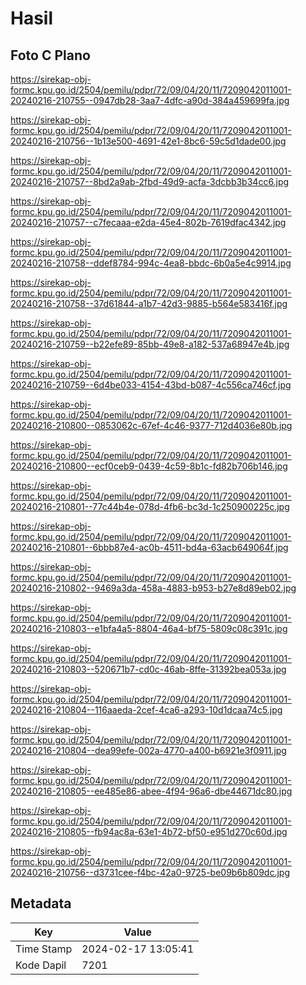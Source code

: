 # Hasil

## Foto C Plano

https://sirekap-obj-formc.kpu.go.id/2504/pemilu/pdpr/72/09/04/20/11/7209042011001-20240216-210755--0947db28-3aa7-4dfc-a90d-384a459699fa.jpg

https://sirekap-obj-formc.kpu.go.id/2504/pemilu/pdpr/72/09/04/20/11/7209042011001-20240216-210756--1b13e500-4691-42e1-8bc6-59c5d1dade00.jpg

https://sirekap-obj-formc.kpu.go.id/2504/pemilu/pdpr/72/09/04/20/11/7209042011001-20240216-210757--8bd2a9ab-2fbd-49d9-acfa-3dcbb3b34cc6.jpg

https://sirekap-obj-formc.kpu.go.id/2504/pemilu/pdpr/72/09/04/20/11/7209042011001-20240216-210757--c7fecaaa-e2da-45e4-802b-7619dfac4342.jpg

https://sirekap-obj-formc.kpu.go.id/2504/pemilu/pdpr/72/09/04/20/11/7209042011001-20240216-210758--ddef8784-994c-4ea8-bbdc-6b0a5e4c9914.jpg

https://sirekap-obj-formc.kpu.go.id/2504/pemilu/pdpr/72/09/04/20/11/7209042011001-20240216-210758--37d61844-a1b7-42d3-9885-b564e583416f.jpg

https://sirekap-obj-formc.kpu.go.id/2504/pemilu/pdpr/72/09/04/20/11/7209042011001-20240216-210759--b22efe89-85bb-49e8-a182-537a68947e4b.jpg

https://sirekap-obj-formc.kpu.go.id/2504/pemilu/pdpr/72/09/04/20/11/7209042011001-20240216-210759--6d4be033-4154-43bd-b087-4c556ca746cf.jpg

https://sirekap-obj-formc.kpu.go.id/2504/pemilu/pdpr/72/09/04/20/11/7209042011001-20240216-210800--0853062c-67ef-4c46-9377-712d4036e80b.jpg

https://sirekap-obj-formc.kpu.go.id/2504/pemilu/pdpr/72/09/04/20/11/7209042011001-20240216-210800--ecf0ceb9-0439-4c59-8b1c-fd82b706b146.jpg

https://sirekap-obj-formc.kpu.go.id/2504/pemilu/pdpr/72/09/04/20/11/7209042011001-20240216-210801--77c44b4e-078d-4fb6-bc3d-1c250900225c.jpg

https://sirekap-obj-formc.kpu.go.id/2504/pemilu/pdpr/72/09/04/20/11/7209042011001-20240216-210801--6bbb87e4-ac0b-4511-bd4a-63acb649064f.jpg

https://sirekap-obj-formc.kpu.go.id/2504/pemilu/pdpr/72/09/04/20/11/7209042011001-20240216-210802--9469a3da-458a-4883-b953-b27e8d89eb02.jpg

https://sirekap-obj-formc.kpu.go.id/2504/pemilu/pdpr/72/09/04/20/11/7209042011001-20240216-210803--e1bfa4a5-8804-46a4-bf75-5809c08c391c.jpg

https://sirekap-obj-formc.kpu.go.id/2504/pemilu/pdpr/72/09/04/20/11/7209042011001-20240216-210803--520671b7-cd0c-46ab-8ffe-31392bea053a.jpg

https://sirekap-obj-formc.kpu.go.id/2504/pemilu/pdpr/72/09/04/20/11/7209042011001-20240216-210804--116aaeda-2cef-4ca6-a293-10d1dcaa74c5.jpg

https://sirekap-obj-formc.kpu.go.id/2504/pemilu/pdpr/72/09/04/20/11/7209042011001-20240216-210804--dea99efe-002a-4770-a400-b6921e3f0911.jpg

https://sirekap-obj-formc.kpu.go.id/2504/pemilu/pdpr/72/09/04/20/11/7209042011001-20240216-210805--ee485e86-abee-4f94-96a6-dbe44671dc80.jpg

https://sirekap-obj-formc.kpu.go.id/2504/pemilu/pdpr/72/09/04/20/11/7209042011001-20240216-210805--fb94ac8a-63e1-4b72-bf50-e951d270c60d.jpg

https://sirekap-obj-formc.kpu.go.id/2504/pemilu/pdpr/72/09/04/20/11/7209042011001-20240216-210756--d3731cee-f4bc-42a0-9725-be09b6b809dc.jpg


## Metadata

| Key        | Value               |
| ---------- | ------------------- |
| Time Stamp | 2024-02-17 13:05:41 |
| Kode Dapil | 7201                |



